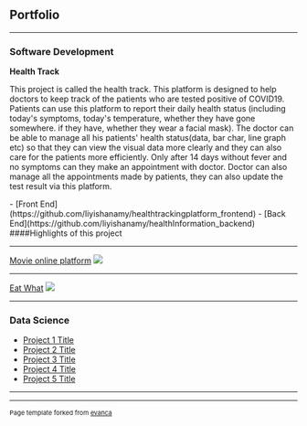 ## Portfolio

---

### Software Development

**Health Track**
<p>This project is called the health track. This platform is designed to help doctors to keep track of the patients who are tested positive of COVID19.  Patients can use this platform to report their daily health status (including today's symptoms, today's temperature, whether they have gone somewhere. if they have, whether they wear a facial mask). The doctor can be able to manage all his patients' health status(data, bar char, line graph etc) so that they can view the visual data more clearly and they can also care for the patients more efficiently. Only after 14 days without fever and no symptoms can they make an appointment with doctor. Doctor can also manage all the appointments made by patients, they can also update the test result via this platform.  </p>
- [Front End](https://github.com/liyishanamy/healthtrackingplatform_frontend)
- [Back End](https://github.com/liyishanamy/healthInformation_backend)
####Highlights of this project


---
[Movie online platform](/pdf/sample_presentation.pdf)
<img src="images/dummy_thumbnail.jpg?raw=true"/>

---
[Eat What](http://example.com/)
<img src="images/dummy_thumbnail.jpg?raw=true"/>

---

### Data Science

- [Project 1 Title](http://example.com/)
- [Project 2 Title](http://example.com/)
- [Project 3 Title](http://example.com/)
- [Project 4 Title](http://example.com/)
- [Project 5 Title](http://example.com/)

---




---
<p style="font-size:11px">Page template forked from <a href="https://github.com/evanca/quick-portfolio">evanca</a></p>
<!-- Remove above link if you don't want to attibute -->
